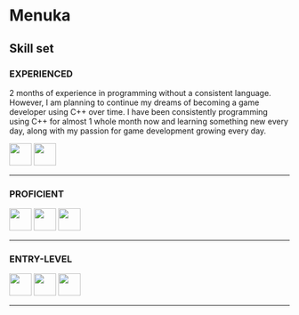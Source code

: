 # Menuka 

## Skill set

### EXPERIENCED  
<p>
  2 months of experience in programming without a consistent language. However, I am planning to continue my dreams of becoming a game developer using C++ over time. I have been consistently programming using C++ for almost 1 whole month now and learning something new every day, along with my passion for game development growing every day.    
</p>

<img src="https://cdn.jsdelivr.net/gh/devicons/devicon@latest/icons/windows11/windows11-original.svg" width = "40"/>
<img src="https://cdn.jsdelivr.net/gh/devicons/devicon/icons/visualstudio/visualstudio-plain.svg" width="40"/>   

---

### PROFICIENT  
<p align="left">
  <img src="https://cdn.jsdelivr.net/gh/devicons/devicon/icons/cplusplus/cplusplus-original.svg" width="40"/>
  <img src="https://cdn.jsdelivr.net/gh/devicons/devicon/icons/python/python-original.svg" width="40"/>
  <img src="https://cdn.jsdelivr.net/gh/devicons/devicon/icons/github/github-original.svg" width="40"/>
</p>

---

### ENTRY-LEVEL  
<p align="left">
  <img src="https://cdn.jsdelivr.net/gh/devicons/devicon/icons/linux/linux-original.svg" width="40"/>
  <img src="https://cdn.jsdelivr.net/gh/devicons/devicon/icons/ubuntu/ubuntu-original.svg" width="40"/>
  <img src="https://cdn.jsdelivr.net/gh/devicons/devicon/icons/java/java-original.svg" width="40"/>
</p>

---
